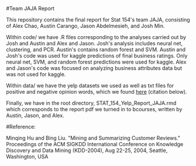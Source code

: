 #Team JAJA Report

This repository contains the final report for Stat 154's team JAJA, consisting of Alex Chao, Austin Carango, Jason Abdelmesieh, 
and Josh Min. 

Within code/ we have .R files corresponding to the analyses carried out by Josh and Austin and Alex and Jason. Josh's analysis
includes neural net, clustering, and PCR. Austin's contains random forest and SVM. Austin and Josh's code was used for kaggle predictions of final business ratings. Only neural net, SVM, and random forest predictions were used for kaggle. Alex and Jason's code was focused on analyzing business attributes data but was not used for kaggle. 

Within data/ we have the yelp datasets we used as well as txt files for positive and negative opinion words, which we found [here](https://www.cs.uic.edu/~liub/FBS/sentiment-analysis.html)
(citation below). 

Finally, we have in the root directory, STAT_154_Yelp_Report_JAJA.rmd which corresponds to the report pdf we turned in to bcourses, written by Austin, Jason, and Alex. 

#Reference:

Minqing Hu and Bing Liu. "Mining and Summarizing Customer Reviews." 
       Proceedings of the ACM SIGKDD International Conference on Knowledge 
       Discovery and Data Mining (KDD-2004), Aug 22-25, 2004, Seattle, 
       Washington, USA 

